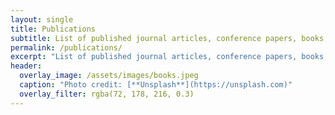 ```yaml
---
layout: single
title: Publications
subtitle: List of published journal articles, conference papers, books, etc.
permalink: /publications/
excerpt: "List of published journal articles, conference papers, books, etc."
header:
  overlay_image: /assets/images/books.jpeg
  caption: "Photo credit: [**Unsplash**](https://unsplash.com)"
  overlay_filter: rgba(72, 178, 216, 0.3)
---
```





